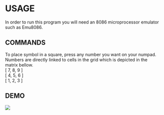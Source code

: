 # USAGE
In order to run this program you will need an 8086 microprocessor emulator such as Emu8086.

## COMMANDS 
To place symbol in a square, press any number you want on your numpad.
Numbers are directly linked to cells in the grid which is depicted in the matrix bellow. \
[ 7, 8, 9 ] \
[ 4, 5, 6 ] \
[ 1, 2, 3 ]

## DEMO
![](https://github.com/BomboCato/TicTasm/blob/main/demo.gif)
